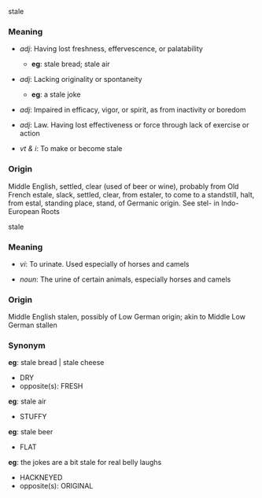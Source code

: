 stale
### Meaning
+ _adj_: Having lost freshness, effervescence, or palatability
    + __eg__: stale bread; stale air
+ _adj_: Lacking originality or spontaneity
    + __eg__: a stale joke
+ _adj_: Impaired in efficacy, vigor, or spirit, as from inactivity or boredom
+ _adj_: Law. Having lost effectiveness or force through lack of exercise or action

+ _vt & i_: To make or become stale

### Origin

Middle English, settled, clear (used of beer or wine), probably from Old French estale, slack, settled, clear, from estaler, to come to a standstill, halt, from estal, standing place, stand, of Germanic origin. See stel- in Indo-European Roots

stale
### Meaning
+ _vi_: To urinate. Used especially of horses and camels

+ _noun_: The urine of certain animals, especially horses and camels

### Origin

Middle English stalen, possibly of Low German origin; akin to Middle Low German stallen

### Synonym

__eg__: stale bread | stale cheese

+ DRY
+ opposite(s): FRESH

__eg__: stale air

+ STUFFY

__eg__: stale beer

+ FLAT

__eg__: the jokes are a bit stale for real belly laughs

+ HACKNEYED
+ opposite(s): ORIGINAL


